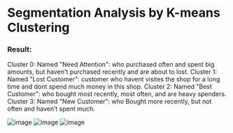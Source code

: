 # Segmentation Analysis by K-means Clustering
### Result:
Cluster 0: Named "Need Attention": who purchased often and spent big amounts, but haven't purchased recently and are about to lost.
Cluster 1: Named "Lost Customer": customer who havent visites the shop for a long time and dont spend much money in this shop.
Cluster 2: Named "Best Customer": who bought most recently, most often, and are heavy spenders.
Cluster 3: Named "New Customer": who Bought more recently, but not often and haven’t spent much.

![image](https://github.com/hynhuynh/Segmentation-Analysis-by-K-means-Clustering/assets/74954965/9980f303-efe5-401f-b29c-a766dc1f35f1)
![image](https://github.com/hynhuynh/Segmentation-Analysis-by-K-means-Clustering/assets/74954965/ac6bf455-4a98-4d8e-8a69-af3289d0638c)
![image](https://github.com/hynhuynh/Segmentation-Analysis-by-K-means-Clustering/assets/74954965/d418db2d-ac37-4160-8265-c04e9d68f93e)

